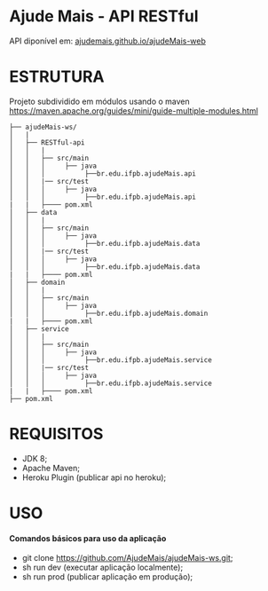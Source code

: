 # Ajude Mais - API RESTful
API diponível em: [ajudemais.github.io/ajudeMais-web](ajudemais.github.io/ajudeMais-web)
 
# ESTRUTURA

Projeto subdividido em módulos usando o maven https://maven.apache.org/guides/mini/guide-multiple-modules.html 
```
├── ajudeMais-ws/
│   |
│   ├── RESTful-api
│   │   |
│   │   ├── src/main
│   │   │     ├── java
│   │   │          ├──br.edu.ifpb.ajudeMais.api
│   │   |── src/test
│   │   │     ├── java
│   │   │          ├──br.edu.ifpb.ajudeMais.api
|   |	├──── pom.xml
│   ├── data
│   │   |
│   │   ├── src/main
│   │   │     ├── java
│   │   │          ├──br.edu.ifpb.ajudeMais.data
│   │   |── src/test
│   │   │     ├── java
│   │   │          ├──br.edu.ifpb.ajudeMais.data
|   |	├──── pom.xml
│   ├── domain
│   │   |
│   │   ├── src/main
│   │   │     ├── java
│   │   │          ├──br.edu.ifpb.ajudeMais.domain
|   |	├──── pom.xml
│   ├── service
│   │   |
│   │   ├── src/main
│   │   │     ├── java
│   │   │          ├──br.edu.ifpb.ajudeMais.service
│   │   |── src/test
│   │   │     ├── java
│   │   │          ├──br.edu.ifpb.ajudeMais.service
|   |	├──── pom.xml
├── pom.xml
```

# REQUISITOS
* JDK 8;
* Apache Maven;
* Heroku Plugin (publicar api no heroku);

# USO
#### Comandos básicos para uso da aplicação
* git clone https://github.com/AjudeMais/ajudeMais-ws.git;
* sh run dev (executar aplicação localmente);
* sh run prod (publicar aplicação em produção);


 

